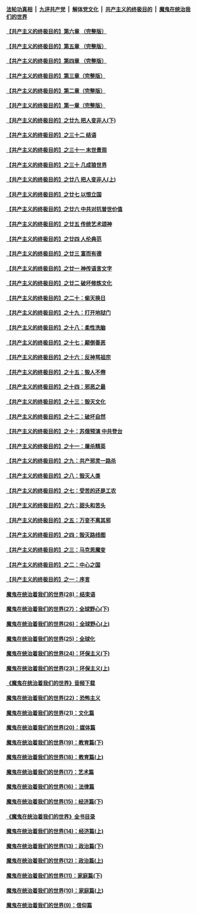 ####  [法轮功真相](../../../../basic/blob/master/README.md?t=09291726) &nbsp;|&nbsp; [九评共产党](../../../../9ping.md/blob/master/README.md?t=09291726) &nbsp;|&nbsp; [解体党文化](../../../../jtdwh.md/blob/master/README.md?t=09291726)  &nbsp;|&nbsp; [共产主义的终极目的](../../../../gczydzjmd.md/blob/master/README.md?t=09291726) &nbsp;|&nbsp; [魔鬼在统治我们的世界](../../../../mgztzwmdsj.md/blob/master/README.md?t=09291726) 

#### [【共产主义的终极目的】第六章 （完整版）](../pages/nsc422/n11428913.md?t=09291726) 

#### [【共产主义的终极目的】第五章 （完整版）](../pages/nsc422/n11428912.md?t=09291726) 

#### [【共产主义的终极目的】第四章 （完整版）](../pages/nsc422/n11428907.md?t=09291726) 

#### [【共产主义的终极目的】第三章（完整版）](../pages/nsc422/n11428848.md?t=09291726) 

#### [【共产主义的终极目的】第二章（完整版）](../pages/nsc422/n11428831.md?t=09291726) 

#### [【共产主义的终极目的】第一章（完整版）](../pages/nsc422/n11417651.md?t=09291726) 

#### [【共产主义的终极目的】之廿九 把人变非人(下)](../pages/nsc422/n11344140.md?t=09291726) 

#### [【共产主义的终极目的】之三十二 结语](../pages/nsc422/n11360535.md?t=09291726) 

#### [【共产主义的终极目的】之三十一 末世景观](../pages/nsc422/n11351129.md?t=09291726) 

#### [【共产主义的终极目的】之三十 几成狼世界](../pages/nsc422/n11348280.md?t=09291726) 

#### [【共产主义的终极目的】之廿八 把人变非人(上)](../pages/nsc422/n11340492.md?t=09291726) 

#### [【共产主义的终极目的】之廿七 以恨立国](../pages/nsc422/n11336944.md?t=09291726) 

#### [【共产主义的终极目的】之廿六 中共对抗普世价值](../pages/nsc422/n11324785.md?t=09291726) 

#### [【共产主义的终极目的】之廿五 传统艺术颂神](../pages/nsc422/n11296396.md?t=09291726) 

#### [【共产主义的终极目的】之廿四 人伦典范](../pages/nsc422/n11296397.md?t=09291726) 

#### [【共产主义的终极目的】之廿三 富而有德](../pages/nsc422/n11283598.md?t=09291726) 

#### [【共产主义的终极目的】之廿一 神传语言文字](../pages/nsc422/n11263265.md?t=09291726) 

#### [【共产主义的终极目的】之廿二 破坏修炼文化](../pages/nsc422/n11245728.md?t=09291726) 

#### [【共产主义的终极目的】之二十：偷天换日](../pages/nsc422/n11238846.md?t=09291726) 

#### [【共产主义的终极目的】之十九：打开地狱门](../pages/nsc422/n11206376.md?t=09291726) 

#### [【共产主义的终极目的】之十八：柔性洗脑](../pages/nsc422/n11199994.md?t=09291726) 

#### [【共产主义的终极目的】之十七：颠倒善恶](../pages/nsc422/n11179782.md?t=09291726) 

#### [【共产主义的终极目的】之十六：反神骂祖宗](../pages/nsc422/n11166798.md?t=09291726) 

#### [【共产主义的终极目的】之十五：毁人不倦](../pages/nsc422/n11166792.md?t=09291726) 

#### [【共产主义的终极目的】之十四：邪恶之最](../pages/nsc422/n11150249.md?t=09291726) 

#### [【共产主义的终极目的】之十三：毁灭文化](../pages/nsc422/n11135227.md?t=09291726) 

#### [【共产主义的终极目的】之十二：破坏自然](../pages/nsc422/n11135214.md?t=09291726) 

#### [【共产主义的终极目的】之十：苏俄预演 中共登台](../pages/nsc422/n11118424.md?t=09291726) 

#### [【共产主义的终极目的】之十一：屠杀精英](../pages/nsc422/n11118442.md?t=09291726) 

#### [【共产主义的终极目的】之九：共产邪灵一路杀](../pages/nsc422/n11114139.md?t=09291726) 

#### [【共产主义的终极目的】之八：毁灭人类](../pages/nsc422/n11108503.md?t=09291726) 

#### [【共产主义的终极目的】之七：受苦的还是工农](../pages/nsc422/n11101809.md?t=09291726) 

#### [【共产主义的终极目的】之六：甜头和苦头](../pages/nsc422/n11096971.md?t=09291726) 

#### [【共产主义的终极目的】之五：万变不离其邪](../pages/nsc422/n11091285.md?t=09291726) 

#### [【共产主义的终极目的】之四：毁灭路线图](../pages/nsc422/n11086284.md?t=09291726) 

#### [【共产主义的终极目的】之三：马克思魔变](../pages/nsc422/n11061941.md?t=09291726) 

#### [【共产主义的终极目的】之二：中心之国](../pages/nsc422/n11047728.md?t=09291726) 

#### [【共产主义的终极目的】之一：序言](../pages/nsc422/n11086077.md?t=09291726) 

#### [魔鬼在统治着我们的世界(28)：结束语](../pages/nsc422/n10936246.md?t=09291726) 

#### [魔鬼在统治着我们的世界(27)：全球野心(下)](../pages/nsc422/n10928319.md?t=09291726) 

#### [魔鬼在统治着我们的世界(26)：全球野心(上)](../pages/nsc422/n10900318.md?t=09291726) 

#### [魔鬼在统治着我们的世界(25)：全球化](../pages/nsc422/n10788205.md?t=09291726) 

#### [魔鬼在统治着我们的世界(24)：环保主义(下)](../pages/nsc422/n10695307.md?t=09291726) 

#### [魔鬼在统治着我们的世界(23)：环保主义(上)](../pages/nsc422/n10688613.md?t=09291726) 

#### [《魔鬼在统治着我们的世界》音频下载](../pages/nsc422/n10635553.md?t=09291726) 

#### [魔鬼在统治着我们的世界(22)：恐怖主义](../pages/nsc422/n10614727.md?t=09291726) 

#### [魔鬼在统治着我们的世界(21)：文化篇](../pages/nsc422/n10597706.md?t=09291726) 

#### [魔鬼在统治着我们的世界(20)：媒体篇](../pages/nsc422/n10586579.md?t=09291726) 

#### [魔鬼在统治着我们的世界(19)：教育篇(下)](../pages/nsc422/n10564808.md?t=09291726) 

#### [魔鬼在统治着我们的世界(18)：教育篇(上)](../pages/nsc422/n10526970.md?t=09291726) 

#### [魔鬼在统治着我们的世界(17)：艺术篇](../pages/nsc422/n10499093.md?t=09291726) 

#### [魔鬼在统治着我们的世界(16)：法律篇](../pages/nsc422/n10485969.md?t=09291726) 

#### [魔鬼在统治着我们的世界(15)：经济篇(下)](../pages/nsc422/n10469975.md?t=09291726) 

#### [《魔鬼在统治着我们的世界》全书目录](../pages/nsc422/n10464261.md?t=09291726) 

#### [魔鬼在统治着我们的世界(14)：经济篇(上)](../pages/nsc422/n10457370.md?t=09291726) 

#### [魔鬼在统治着我们的世界(13)：政治篇(下)](../pages/nsc422/n10448270.md?t=09291726) 

#### [魔鬼在统治着我们的世界(12)：政治篇(上)](../pages/nsc422/n10444576.md?t=09291726) 

#### [魔鬼在统治着我们的世界(11)：家庭篇(下)](../pages/nsc422/n10440961.md?t=09291726) 

#### [魔鬼在统治着我们的世界(10)：家庭篇(上)](../pages/nsc422/n10435448.md?t=09291726) 

#### [魔鬼在统治着我们的世界(9)：信仰篇](../pages/nsc422/n10432159.md?t=09291726) 

